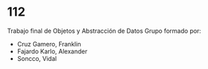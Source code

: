 112
===

Trabajo final de Objetos y Abstracción de Datos 
Grupo formado por:
- Cruz Gamero, Franklin 
- Fajardo Karlo, Alexander
- Soncco, Vidal 